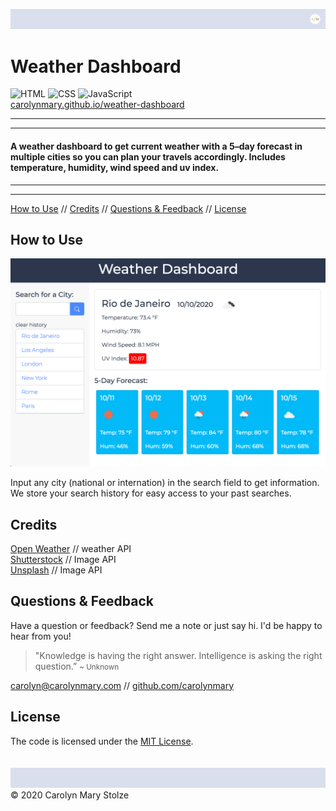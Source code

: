 ![header](Assets/images/cm_header.svg)

# Weather Dashboard 

![HTML](https://img.shields.io/badge/HTML-red) ![CSS](https://img.shields.io/badge/CSS-blue) ![JavaScript](https://img.shields.io/badge/JavaScript-purple) </br>
[carolynmary.github.io/weather-dashboard](https://carolynmary.github.io/weather-dashboard/)

- - -
- - -
#### A weather dashboard to get current weather with a 5–day forecast in multiple cities so you can plan your travels accordingly. Includes temperature, humidity, wind speed and uv index.
- - -
- - -

[How to Use](#how-to-use) // [Credits](#credits) // [Questions & Feedback](#questions-feedback) // [License](#license)

## How to Use 

![dashboard](Assets/images/screenshot.png)

Input any city (national or internation) in the search field to get information. We store your search history for easy access to your past searches.

## Credits

[Open Weather](http://api.openweathermap.org) // weather API </br>
[Shutterstock](https://www.shutterstock.com/developers/) // Image API </br>
[Unsplash](https://unsplash.com/developers) // Image API

## Questions & Feedback

Have a question or feedback? Send me a note or just say hi. I'd be happy to hear from you!

> "Knowledge is having the right answer. Intelligence is asking the right question.” <small>~ Unknown </small>

<a href="mailto:carolyn@carolynmary.com">carolyn@carolynmary.com</a> // <a href="https://github.com/carolynmary"> github.com/carolynmary</a>

## License

The code is licensed under the [MIT License](https://choosealicense.com/licenses/mit/).
</br>
</br>
</br>
![header](Assets/images/cm_footer.svg)
© 2020 Carolyn Mary Stolze